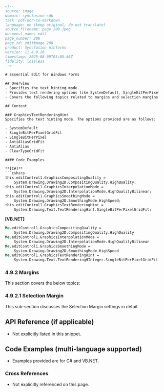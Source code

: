 ```html
<!-- 
source: image
domain: syncfusion-sdk
task: pdf-ocr-to-markdown
language: en (keep original; do not translate)
source_filename: page_208.jpeg
document_name: edit
page_number: 208
page_id: edit#page_208
product: Syncfusion Winforms
version: 11.4.0.26
timestamp: 2025-08-09T05:05:56Z
fidelity: lossless
-->

# Essential Edit for Windows Forms

## Overview
- Specifies the text hinting mode.
- Provides text rendering options like SystemDefault, SingleBitPerPixelGridFit, SingleBitPerPixel, AntiAliasGridFit, AntiAlias, and ClearTypeGridFit.
- Covers the following topics related to margins and selection margins.

## Content

### GraphicsTextRenderingHint
Specifies the text hinting mode. The options provided are as follows:

- SystemDefault
- SingleBitPerPixelGridFit
- SingleBitPerPixel
- AntiAliasGridFit
- AntiAlias
- ClearTypeGridFit

#### Code Examples

**[C#]**
```csharp
this.editControl1.GraphicsCompositingQuality = 
    System.Drawing.Drawing2D.CompositingQuality.HighQuality;
this.editControl1.GraphicsInterpolationMode = 
    System.Drawing.Drawing2D.InterpolationMode.HighQualityBilinear;
this.editControl1.GraphicsSmoothingMode = 
    System.Drawing.Drawing2D.SmoothingMode.HighSpeed;
this.editControl1.GraphicsTextRenderingHint = 
    System.Drawing.Text.TextRenderingHint.SingleBitPerPixelGridFit;
```

**[VB.NET]**
```vb
Me.editControl1.GraphicsCompositingQuality = 
    System.Drawing.Drawing2D.CompositingQuality.HighQuality
Me.editControl1.GraphicsInterpolationMode = 
    System.Drawing.Drawing2D.InterpolationMode.HighQualityBilinear
Me.editControl1.GraphicsSmoothingMode = 
    System.Drawing.Drawing2D.SmoothingMode.HighSpeed
Me.editControl1.GraphicsTextRenderingHint = 
    System.Drawing.Text.TextRenderingHInteger.SingleBitPerPixelGridFit
```

### 4.9.2 Margins
This section covers the below topics:

### 4.9.2.1 Selection Margin
This sub-section discusses the Selection Margin settings in detail.

## API Reference (if applicable)
- Not explicitly listed in this snippet.

## Code Examples (multi-language supported)
- Examples provided are for C# and VB.NET.

### Cross References
- Not explicitly referenced on this page.

<!-- tags: [text rendering, text hinting, margins, selection margin, Syncfusion Winforms, high-quality graphics, high-speed graphics] keywords: [text hinting modes, high quality, single bit per pixel, anti alias, clear type, margins, selection margin] -->
```